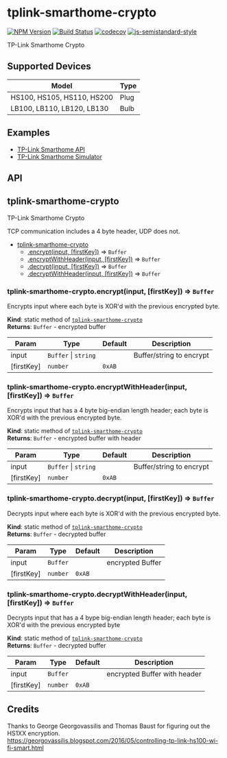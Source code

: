 # tplink-smarthome-crypto
[![NPM Version](https://img.shields.io/npm/v/tplink-smarthome-crypto.svg)](https://www.npmjs.com/package/tplink-smarthome-crypto)
[![Build Status](https://travis-ci.org/plasticrake/tplink-smarthome-crypto.svg?branch=master)](https://travis-ci.org/plasticrake/tplink-smarthome-crypto)
[![codecov](https://codecov.io/gh/plasticrake/tplink-smarthome-crypto/branch/master/graph/badge.svg)](https://codecov.io/gh/plasticrake/tplink-smarthome-crypto)
[![js-semistandard-style](https://img.shields.io/badge/code%20style-semistandard-brightgreen.svg?style=flat-square)](https://github.com/Flet/semistandard)

TP-Link Smarthome Crypto

## Supported Devices

| Model                      | Type |
|----------------------------|------|
| HS100, HS105, HS110, HS200 | Plug |
| LB100, LB110, LB120, LB130 | Bulb |

## Examples

- [TP-Link Smarthome API](https://github.com/plasticrake/hs100-api)
- [TP-Link Smarthome Simulator](https://github.com/plasticrake/tplink-smarthome-simulator)

## API

<a name="module_tplink-smarthome-crypto"></a>

## tplink-smarthome-crypto
TP-Link Smarthome Crypto

TCP communication includes a 4 byte header, UDP does not.


* [tplink-smarthome-crypto](#module_tplink-smarthome-crypto)
    * [.encrypt(input, [firstKey])](#module_tplink-smarthome-crypto.encrypt) ⇒ <code>Buffer</code>
    * [.encryptWithHeader(input, [firstKey])](#module_tplink-smarthome-crypto.encryptWithHeader) ⇒ <code>Buffer</code>
    * [.decrypt(input, [firstKey])](#module_tplink-smarthome-crypto.decrypt) ⇒ <code>Buffer</code>
    * [.decryptWithHeader(input, [firstKey])](#module_tplink-smarthome-crypto.decryptWithHeader) ⇒ <code>Buffer</code>

<a name="module_tplink-smarthome-crypto.encrypt"></a>

### tplink-smarthome-crypto.encrypt(input, [firstKey]) ⇒ <code>Buffer</code>
Encrypts input where each byte is XOR'd with the previous encrypted byte.

**Kind**: static method of [<code>tplink-smarthome-crypto</code>](#module_tplink-smarthome-crypto)  
**Returns**: <code>Buffer</code> - encrypted buffer  

| Param | Type | Default | Description |
| --- | --- | --- | --- |
| input | <code>Buffer</code> \| <code>string</code> |  | Buffer/string to encrypt |
| [firstKey] | <code>number</code> | <code>0xAB</code> |  |

<a name="module_tplink-smarthome-crypto.encryptWithHeader"></a>

### tplink-smarthome-crypto.encryptWithHeader(input, [firstKey]) ⇒ <code>Buffer</code>
Encrypts input that has a 4 byte big-endian length header;
each byte is XOR'd with the previous encrypted byte.

**Kind**: static method of [<code>tplink-smarthome-crypto</code>](#module_tplink-smarthome-crypto)  
**Returns**: <code>Buffer</code> - encrypted buffer with header  

| Param | Type | Default | Description |
| --- | --- | --- | --- |
| input | <code>Buffer</code> \| <code>string</code> |  | Buffer/string to encrypt |
| [firstKey] | <code>number</code> | <code>0xAB</code> |  |

<a name="module_tplink-smarthome-crypto.decrypt"></a>

### tplink-smarthome-crypto.decrypt(input, [firstKey]) ⇒ <code>Buffer</code>
Decrypts input where each byte is XOR'd with the previous encrypted byte.

**Kind**: static method of [<code>tplink-smarthome-crypto</code>](#module_tplink-smarthome-crypto)  
**Returns**: <code>Buffer</code> - decrypted buffer  

| Param | Type | Default | Description |
| --- | --- | --- | --- |
| input | <code>Buffer</code> |  | encrypted Buffer |
| [firstKey] | <code>number</code> | <code>0xAB</code> |  |

<a name="module_tplink-smarthome-crypto.decryptWithHeader"></a>

### tplink-smarthome-crypto.decryptWithHeader(input, [firstKey]) ⇒ <code>Buffer</code>
Decrypts input that has a 4 bype big-endian length header;
each byte is XOR'd with the previous encrypted byte

**Kind**: static method of [<code>tplink-smarthome-crypto</code>](#module_tplink-smarthome-crypto)  
**Returns**: <code>Buffer</code> - decrypted buffer  

| Param | Type | Default | Description |
| --- | --- | --- | --- |
| input | <code>Buffer</code> |  | encrypted Buffer with header |
| [firstKey] | <code>number</code> | <code>0xAB</code> |  |



## Credits
Thanks to George Georgovassilis and Thomas Baust for figuring out the HS1XX encryption.
https://georgovassilis.blogspot.com/2016/05/controlling-tp-link-hs100-wi-fi-smart.html
